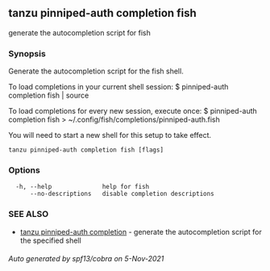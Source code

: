 ## tanzu pinniped-auth completion fish

generate the autocompletion script for fish

### Synopsis


Generate the autocompletion script for the fish shell.

To load completions in your current shell session:
$ pinniped-auth completion fish | source

To load completions for every new session, execute once:
$ pinniped-auth completion fish > ~/.config/fish/completions/pinniped-auth.fish

You will need to start a new shell for this setup to take effect.


```
tanzu pinniped-auth completion fish [flags]
```

### Options

```
  -h, --help              help for fish
      --no-descriptions   disable completion descriptions
```

### SEE ALSO

* [tanzu pinniped-auth completion](tanzu_pinniped-auth_completion.md)	 - generate the autocompletion script for the specified shell

###### Auto generated by spf13/cobra on 5-Nov-2021

